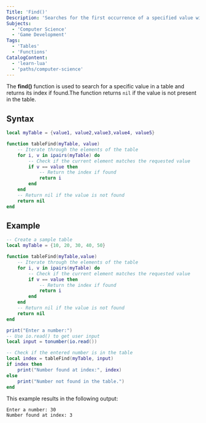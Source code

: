 ```yaml
---
Title: 'Find()'
Description: 'Searches for the first occurrence of a specified value within a table.'
Subjects:
  - 'Computer Science'
  - 'Game Development'
Tags:
  - 'Tables'
  - 'Functions'
CatalogContent:
  - 'learn-lua'
  - 'paths/computer-science'
---
```


The **find()** function is used to search for a specific value in a table and returns its index if found.The function returns `nil` if the value is not present in the table.

## Syntax

```lua
local myTable = {value1, value2,value3,value4, value5}

function tableFind(myTable, value)
    -- Iterate through the elements of the table
    for i, v in ipairs(myTable) do
        -- Check if the current element matches the requested value
        if v == value then
            -- Return the index if found
            return i
        end
    end
    -- Return nil if the value is not found
    return nil
end
```

## Example

```lua
-- Create a sample table
local myTable = {10, 20, 30, 40, 50}

function tableFind(myTable,value)
    -- Iterate through the elements of the table
    for i, v in ipairs(myTable) do
        -- Check if the current element matches the requested value
        if v == value then
            -- Return the index if found
            return i
        end
    end
    -- Return nil if the value is not found
    return nil
end

print("Enter a number:")
-- Use io.read() to get user input
local input = tonumber(io.read())

-- Check if the entered number is in the table
local index = tableFind(myTable, input)
if index then
    print("Number found at index:", index)
else
    print("Number not found in the table.")
end
```

This example results in the following output:

```shell
Enter a number: 30
Number found at index: 3
```
